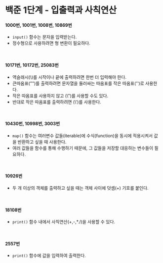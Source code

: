 # 백준 1단계 - 입출력과 사칙연산
#### 1000번, 1001번, 1008번, 10869번
- ```input()``` 함수는 문자을 입력받는다.
- 정수형으로 사용하려면 형 변환이 필요하다.
<br>

#### 10171번, 10172번, 25083번
- 역슬래시(\\)를 시작이나 끝에 출력하려면 한번 더 입력해야 한다.
- 큰따옴표("")를 출력하려면 문자열을 둘러싸는 따옴표를 작은 따옴표('')로 사용한다.
- 작은 따옴표를 사용하지 않고 (\\")를 사용할 수도 있다.
- 반대로 작은 따옴표를 출력하려면 (\\')를 사용한다.
<br>

#### 10430번, 10998번, 3003번
- ```map()``` 함수는 여러변수 값들(iterable)에 수식(function)을 동시에 적용시켜서 값을 반환하고 싶을 때 사용한다.
- 여러 값들을 함수를 통해 수행하기 때문에, 그 값들을 저장할 대응하는 변수들이 필요하다.
<br>

#### 10926번
- 두 개 이상의 객체를 출력하고 싶을 때는 객체 사이에 덧셈(+) 기호를 붙인다.
<br>

#### 18108번
- ```print()``` 함수 내에서 사칙연산(+,-,*./)을 사용할 수 있다.
<br>

#### 2557번
- ```print()``` 함수에 값을 입력하여 출력한다.